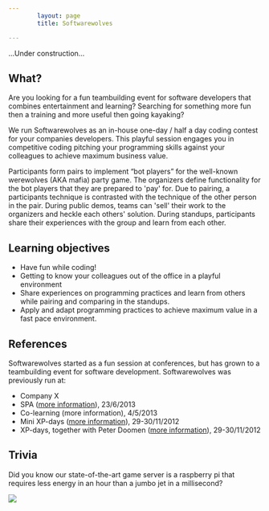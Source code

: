 ```yaml
---
        layout: page
        title: Softwarewolves

---
```



...Under construction...

What?
---

Are you looking for a fun teambuilding event for software developers that combines entertainment and learning? Searching for something more fun then a training and more useful then going kayaking?

We run Softwarewolves as an in-house one-day / half a day coding contest for your companies developers. This playful session engages you in competitive coding pitching your programming skills against your colleagues to achieve maximum business value.

Participants form pairs to implement “bot players” for the well-known werewolves (AKA mafia) party game. The organizers define functionality for the bot players that they are prepared to 'pay' for. Due to pairing, a participants technique is contrasted with the technique of the other person in the pair. During public demos, teams can 'sell' their work to the organizers and heckle each others' solution. During standups, participants share their experiences with the group and learn from each other. 

Learning objectives
---

- Have fun while coding!
- Getting to know your colleagues out of the office in a playful environment 
- Share experiences on programming practices and learn from others while pairing and comparing in the standups.
- Apply and adapt programming practices to achieve maximum value in a fast pace environment.


References
---

Softwarewolves started as a fun session at conferences, but has grown to a teambuilding event for software development. Softwarewolves was previously run at:

- Company X
- SPA ([more information](http://www.spaconference.org/spa2013/)), 23/6/2013
- Co-learning (more information), 4/5/2013
- Mini XP-days ([more information](http://www.xpdays.net/Xpday2013/Mini%20XPDay/About.html)), 29-30/11/2012
- XP-days, together with Peter Doomen ([more information](http://www.xpdays.net/Xpday2013/XPDays/About.html)), 29-30/11/2012


Trivia
---
Did you know our state-of-the-art game server is a raspberry pi that requires less energy in an hour than a jumbo jet in a millisecond? 

![](https://raw.github.com/softwarewolves/softwarewolves.github.io/master/images/pi.jpg)
